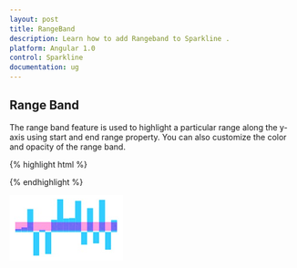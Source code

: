 ```yaml
---
layout: post
title: RangeBand
description: Learn how to add Rangeband to Sparkline .
platform: Angular 1.0
control: Sparkline
documentation: ug
---
```


## Range Band  

The range band feature is used to highlight a particular range along the y-axis using start and end range property. You can also customize the color and opacity of the range band. 

{% highlight html %}

<html xmlns="http://www.w3.org/1999/xhtml" lang="en" ng-app="SparklineApp">
    <head>
        <title>Essential Studio for AngularJS: CircularGauge</title>
        <!--CSS and Script file References -->
    </head>
  <body ng-controller="SparkCtrl">
    <div id="container" >
    <ej-sparkline e-rangebandsettings-startrange="4" e-rangebandsettings-endrange="30" e-rangebandsettings-color="#ff14ae" 
    e-rangebandsettings-opacity="0.4"></ej-sparkline>
    </div>
    <script>
    angular.module('SparkApp', ['ejangular'])
    .controller('SparkCtrl', function ($scope) {
                });
    </script>
    </body>
</html>

{% endhighlight %}

![](Range-Band_images/Range-Band_img1.png)

